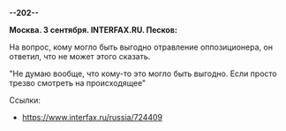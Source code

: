 **--202--**

**Москва. 3 сентября. INTERFAX.RU. Песков:**

На вопрос, кому могло быть выгодно отравление оппозиционера, он ответил, что не может этого сказать.

"Не думаю вообще, что кому-то это могло быть выгодно. Если просто трезво смотреть на происходящее"

Ссылки:
- https://www.interfax.ru/russia/724409